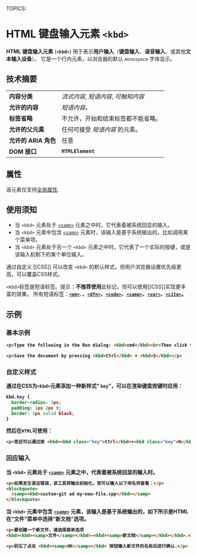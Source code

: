 TOPICS: <kbd>

# HTML 键盘输入元素 `<kbd>`

**HTML 键盘输入元素** (**`<kbd>`**) 用于表示**用户输入**（**键盘输入**、**语音输入**、或其他**文本输入设备**）。
它是一个行内元素，以浏览器的默认 *`monospace`* 字体显示。

## 技术摘要

|  |  |
| :-- | :-- |
| **内容分类** | *流式内容*, *短语内容*, *可触知内容* |
| **允许的内容** | *短语内容*。 |
| **标签省略** | 不允许，开始和结束标签都不能省略。 |
| **允许的父元素** | 任何可接受 *短语内容* 的元素。 |
| **允许的 ARIA 角色** | 任意 |
| **DOM 接口** | **`HTMLElement`** |

## 属性

该元素仅支持[全局属性](/zh-hans/webfrontend/HTML_Global_Attributes).

## 使用须知

- 当 `<kbd>` 元素处于 *[`<samp>`](/zh-hans/webfrontend/<samp>)* 元素之中时，它代表着被系统回显的输入。
- 当 `<kbd>` 元素中包含 *[`<samp>`](/zh-hans/webfrontend/<samp>)* 元素时，该输入是基于系统输出的，比如调用某个菜单项。
- 当 `<kbd>` 元素处于另一个 `<kbd>` 元素之中时，它代表了一个实际的按键，或是该输入机制下的某个单位输入。

通过自定义 [[CSS]] 可以改变 `<kbd>` 的默认样式，但用户浏览器设置优先级更高，可以覆盖CSS样式。

`<kbd>`标签是短语标签。提示：**不推荐使用**此标记，但可以使用[[CSS]]实现更丰富的效果。
所有短语标签：**[`<em>`](/zh-hans/webfrontend/<em>)**、**[<strong>](/zh-hans/webfrontend/<strong>)**、**[`<dfn>`](/zh-hans/webfrontend/<dfn>)**、**[`<code>`](/zh-hans/webfrontend/<code>)**、**[`<samp>`](/zh-hans/webfrontend/<samp>)**、**[`<var>`](/zh-hans/webfrontend/<var>)**、**[`<cite>`](/zh-hans/webfrontend/<cite>)**。

## 示例

### 基本示例

```html
<p>Type the following in the Run dialog: <kbd>cmd</kbd><br>Then click the <kbd>OK</kbd> button.</p>

<p>Save the document by pressing <kbd>Ctrl</kbd> + <kbd>S</kbd></p>
```

### 自定义样式

通过在CSS为`<kbd>`元素添加一种新样式“ `key`”，可以在渲染键盘按键时应用：

```css
kbd.key {
  border-radius: 3px;
  padding: 1px 2px 0;
  border: 1px solid black;
}
```

然后在`HTML`可使用：

```html
<p>您还可以通过按 <kbd><kbd class="key">Ctrl</kbd>+<kbd class="key">N</kbd></kbd>.</p>
```

### 回应输入

当 `<kbd>` 元素处于 *[`<samp>`](/zh-hans/webfrontend/<samp>)* 元素之中，代表着被系统回显的输入时。

```html
<p>如果发生语法错误，该工具将输出初始化，您可以输入以下命名供查看：</p>
<blockquote>
  <samp><kbd>custom-git ad my-new-file.cpp</kbd></samp>
</blockquote>
```

当 `<kbd>` 元素中包含 *[`<samp>`](/zh-hans/webfrontend/<samp>)* 元素，该输入是基于系统输出的，如下所示是HTML在“文件”菜单中选择“新文档”选项。

```html
<p>要创建一个新文件，请选择菜单选项
<kbd><kbd><samp>文件</samp></kbd>⇒<kbd><samp>新文档</samp></kbd></kbd>.</p>

<p>别忘了点击 <kbd><samp>OK</samp></kbd> 按钮输入新文件的名称后进行确认.</p>
```
